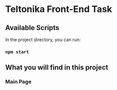 # Teltonika Front-End Task

## Available Scripts

In the project directory, you can run:

### `npm start`

## What you will find in this project

### Main Page

